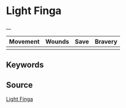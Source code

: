# Light Finga

__


| Movement | Wounds | Save | Bravery |
|:--------:|:------:|:----:|:-------:|
|  |  |  |  |


## Keywords



## Source

[Light Finga](https://wahapedia.ru/aos3/factions/orruk-warclans/Light-Finga)
